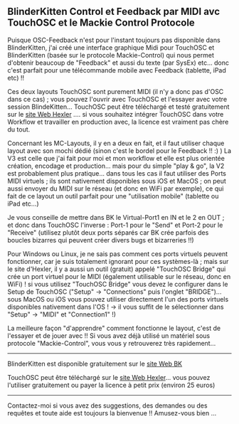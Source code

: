 ## BlinderKitten Control et Feedback par MIDI avc TouchOSC et le Mackie Control Protocole
Puisque OSC-Feedback n'est pour l'instant toujours pas disponible dans BlinderKitten, j'ai créé une interface graphique Midi pour TouchOSC et BlinderKitten (basée sur le protocole Mackie-Control) qui nous permet d'obtenir beaucoup de "Feedback" et aussi du texte (par SysEx) etc... donc c'est parfait pour une télécommande mobile avec Feedback (tablette, iPad etc) !!

Ces deux layouts TouchOSC sont purement MIDI (il n'y a donc pas d'OSC dans ce cas) ; vous pouvez l'ouvrir avec TouchOSC et l'essayer avec votre session BlindeKitten... TouchOSC peut être téléchargé et testé gratuitement sur le [site Web Hexler](https://hexler.net/touchosc#get) .... si vous souhaitez intégrer TouchOSC dans votre Workflow et travailler en production avec, la licence est vraiment pas chère du tout.

Concernant les MC-Layouts, il y en a deux en fait, et il faut utiliser chaque layout avec son mochi dédié (sinon c'est le bordel pour le Feedback !! :) )
La V3 est celle que j'ai fait pour moi et mon workflow et elle est plus orientée création, encodage et production... mais pour du simple "play & go", la V2 est probablement plus pratique...
dans tous les cas il faut utiliser des Ports MIDI virtuels ; ils sont nativement disponibles sous iOS et MacOS ; on peut aussi envoyer du MIDI sur le réseau (et donc en WiFi par exemple), ce qui fait de ce layout un outil parfait pour une "utilisation mobile" (tablette ou iPad etc...)

Je vous conseille de mettre dans BK le Virtual-Port1 en IN et le 2 en OUT ; et donc dans TouchOSC l'inverse : Port-1 pour le "Send" et Port-2 pour le "Receive" (utilisez plutôt deux ports séparés car BK crée parfois des boucles bizarres qui peuvent créer divers bugs et bizarreries !!)

Pour Windows ou Linux, je ne sais pas comment ces ports virtuels peuvent fonctionner, car je suis totalement ignorant pour ces systèmes-là ; mais sur le site d'Hexler, il y a aussi un outil (gratuit) appelé "TouchOSC Bridge" qui crée un port virtuel pour le MIDI (également utilisable sur le réseau, donc en WiFi) ! si vous utilisez "TouchOSC Bridge" vous devez le configurer dans le Setup de TouchOSC ("Setup" -> "Connections" puis l'onglet "BRIDGE")... sous MacOS ou iOS vous pouvez utiliser directement l'un des ports virtuels disponibles nativement dans l'OS ! -> il vous suffit de le sélectionner dans "Setup" -> "MIDI" et "Connection1" !)

La meilleure façon "d'apprendre" comment fonctionne le layout, c'est de l'essayer et de jouer avec !! Si vous avez déjà utilisé un matériel sous protocole "Mackie-Control", vous vous y retrouverez très rapidement...

---
BlinderKitten est disponible gratuitement sur le [site Web BK](https://blinderkitten.lighting/)

TouchOSC peut être téléchargé sur le [site Web Hexler](https://hexler.net/touchosc)...
vous pouvez l'utiliser gratuitement ou payer la  licence à petit prix (environ 25 euros)

---
Contactez-moi si vous avez des suggestions, des demandes ou des requêtes et toute aide est toujours la bienvenue !!
Amusez-vous bien ...
